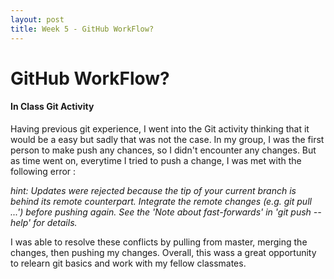 ```yaml
---
layout: post
title: Week 5 - GitHub WorkFlow?
---
```


# GitHub WorkFlow?



#### In Class Git Activity 
Having previous git experience, I went into the Git activity thinking that it would be a easy but sadly that was not the case. In my group, I was the first person to make push any chances, so I didn't encounter any changes. But as time went on, everytime I tried to push a change, I was met with the following error :

*hint: Updates were rejected because the tip of your current branch is behind its remote counterpart. Integrate the remote changes (e.g. git pull ...') before pushing again. See the 'Note about fast-forwards' in 'git push --help' for details.*

I was able to resolve these conflicts by pulling from master, merging the changes, then pushing my changes. Overall, this wass a great opportunity to relearn git basics and work with my fellow classmates.
